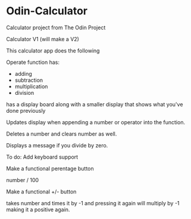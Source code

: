 # Odin-Calculator
Calculator project from The Odin Project

Calculator V1 (will make a V2)

This calculator app does the following

Operate function has:
- adding
- subtraction
- multiplication
- division

has a display board along with a smaller display that shows what you've done previously

Updates display when appending a number or operator into the function. 

Deletes a number and clears number as well. 

Displays a message if you divide by zero.

To do:
Add keyboard support

Make a functional perentage button

number / 100

Make a functional +/- button 

takes number and times it by -1 and pressing it again will multiply by -1
making it a positive again. 
